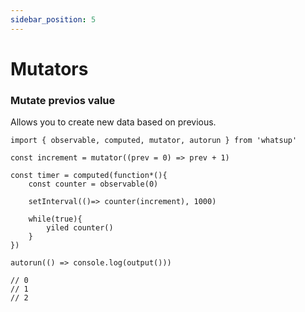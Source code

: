 ```yaml
---
sidebar_position: 5
---
```


# Mutators

### Mutate previos value

Allows you to create new data based on previous.

```tsx
import { observable, computed, mutator, autorun } from 'whatsup'

const increment = mutator((prev = 0) => prev + 1)

const timer = computed(function*(){
    const counter = observable(0)

    setInterval(()=> counter(increment), 1000)

    while(true){
        yiled counter()
    }
})

autorun(() => console.log(output()))

// 0
// 1
// 2
```
